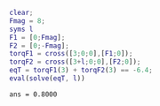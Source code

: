 ``` matlab
clear;
Fmag = 8;
syms l
F1 = [0;Fmag];
F2 = [0;-Fmag];
torqF1 = cross([3;0;0],[F1;0]);
torqF2 = cross([3+l;0;0],[F2;0]);
eqT = torqF1(3) + torqF2(3) == -6.4;
eval(solve(eqT, l))
```

``` matlabTextOutput
ans = 0.8000
```
